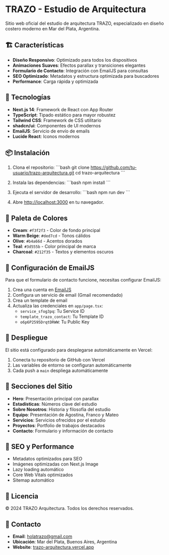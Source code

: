 # TRAZO - Estudio de Arquitectura

Sitio web oficial del estudio de arquitectura TRAZO, especializado en diseño costero moderno en Mar del Plata, Argentina.

## 🏗️ Características

- **Diseño Responsivo**: Optimizado para todos los dispositivos
- **Animaciones Suaves**: Efectos parallax y transiciones elegantes
- **Formulario de Contacto**: Integración con EmailJS para consultas
- **SEO Optimizado**: Metadatos y estructura optimizada para buscadores
- **Performance**: Carga rápida y optimizada

## 🚀 Tecnologías

- **Next.js 14**: Framework de React con App Router
- **TypeScript**: Tipado estático para mayor robustez
- **Tailwind CSS**: Framework de CSS utilitario
- **shadcn/ui**: Componentes de UI modernos
- **EmailJS**: Servicio de envío de emails
- **Lucide React**: Iconos modernos

## 📦 Instalación

1. Clona el repositorio:
\`\`\`bash
git clone https://github.com/tu-usuario/trazo-arquitectura.git
cd trazo-arquitectura
\`\`\`

2. Instala las dependencias:
\`\`\`bash
npm install
\`\`\`

3. Ejecuta el servidor de desarrollo:
\`\`\`bash
npm run dev
\`\`\`

4. Abre [http://localhost:3000](http://localhost:3000) en tu navegador.

## 🎨 Paleta de Colores

- **Cream**: `#f3f2f3` - Color de fondo principal
- **Warm Beige**: `#ded7cd` - Tonos cálidos
- **Olive**: `#b4a66d` - Acentos dorados
- **Teal**: `#3d555b` - Color principal de marca
- **Charcoal**: `#212f35` - Textos y elementos oscuros

## 📧 Configuración de EmailJS

Para que el formulario de contacto funcione, necesitas configurar EmailJS:

1. Crea una cuenta en [EmailJS](https://www.emailjs.com/)
2. Configura un servicio de email (Gmail recomendado)
3. Crea un template de email
4. Actualiza las credenciales en `app/page.tsx`:
   - `service_sfog3pq`: Tu Service ID
   - `template_trazo_contact`: Tu Template ID
   - `o6p6P2595DrqtDRWW`: Tu Public Key

## 🚀 Despliegue

El sitio está configurado para desplegarse automáticamente en Vercel:

1. Conecta tu repositorio de GitHub con Vercel
2. Las variables de entorno se configuran automáticamente
3. Cada push a `main` despliega automáticamente

## 📱 Secciones del Sitio

- **Hero**: Presentación principal con parallax
- **Estadísticas**: Números clave del estudio
- **Sobre Nosotros**: Historia y filosofía del estudio
- **Equipo**: Presentación de Agostina, Franco y Mateo
- **Servicios**: Servicios ofrecidos por el estudio
- **Proyectos**: Portfolio de trabajos destacados
- **Contacto**: Formulario y información de contacto

## 🎯 SEO y Performance

- Metadatos optimizados para SEO
- Imágenes optimizadas con Next.js Image
- Lazy loading automático
- Core Web Vitals optimizados
- Sitemap automático

## 📄 Licencia

© 2024 TRAZO Arquitectura. Todos los derechos reservados.

## 🤝 Contacto

- **Email**: holatrazo@gmail.com
- **Ubicación**: Mar del Plata, Buenos Aires, Argentina
- **Website**: [trazo-arquitectura.vercel.app](https://trazo-arquitectura.vercel.app)
